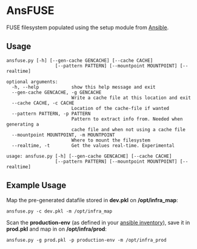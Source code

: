 AnsFUSE
=======

FUSE filesystem populated using the setup module from [Ansible].

Usage
-----
```
ansfuse.py [-h] [--gen-cache GENCACHE] [--cache CACHE]
                  [--pattern PATTERN] [--mountpoint MOUNTPOINT] [--realtime]

optional arguments:
  -h, --help            show this help message and exit
  --gen-cache GENCACHE, -g GENCACHE
                        Write a cache file at this location and exit
  --cache CACHE, -c CACHE
                        Location of the cache-file if wanted
  --pattern PATTERN, -p PATTERN
                        Pattern to extract info from. Needed when generating a
                        cache file and when not using a cache file
  --mountpoint MOUNTPOINT, -m MOUNTPOINT
                        Where to mount the filesystem
  --realtime, -t        Get the values real-time. Experimental

usage: ansfuse.py [-h] [--gen-cache GENCACHE] [--cache CACHE]
                  [--pattern PATTERN] [--mountpoint MOUNTPOINT] [--realtime]

```

Example Usage
-----
Map the pre-generated datafile stored in **dev.pkl** on **/opt/infra_map**:

```ansfuse.py -c dev.pkl -m /opt/infra_map```

Scan the **production-env** (as defined in your [ansible inventory]), save it in **prod.pkl** and map in on **/opt/infra/prod**:

```ansfuse.py -g prod.pkl -p production-env -m /opt/infra_prod```

[Ansible]:http://www.ansible.com/
[ansible inventory]:http://docs.ansible.com/intro_inventory.html
